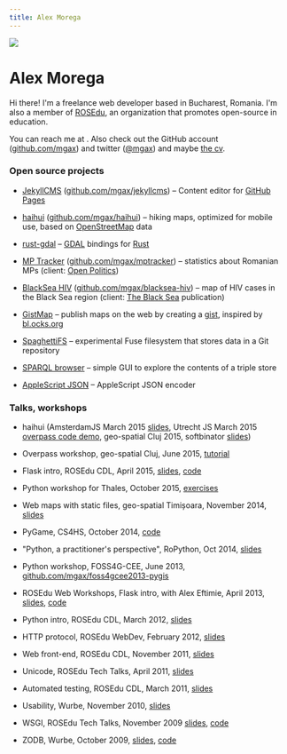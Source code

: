```yaml
---
title: Alex Morega
---
```

![](https://secure.gravatar.com/avatar/3cedacd1954b723b4f88ea7e3675bc40?s=200)

# Alex Morega

Hi there! I'm a freelance web developer based in Bucharest,
Romania. I'm also a member of [ROSEdu](http://rosedu.org/),
an organization that promotes open-source in education.

You can reach me at <span id='the_contact'></span>. Also check out the GitHub
account ([github.com/mgax](https://github.com/mgax/)) and twitter
([@mgax](https://twitter.com/mgax)) and maybe [the cv](cv.html).


### Open source projects

* [JekyllCMS](http://jekyllcms.grep.ro)
  ([github.com/mgax/jekyllcms](https://github.com/mgax/jekyllcms)) – Content
  editor for [GitHub Pages](https://pages.github.com/)

* [haihui](http://haihui.grep.ro)
  ([github.com/mgax/haihui](https://github.com/mgax/haihui)) – hiking maps,
  optimized for mobile use, based on
  [OpenStreetMap](http://www.openstreetmap.org/) data

* [rust-gdal](https://github.com/georust/rust-gdal) – [GDAL](http://gdal.org/)
  bindings for [Rust](http://www.rust-lang.org/)

* [MP Tracker](http://parlament.openpolitics.ro)
  ([github.com/mgax/mptracker](https://github.com/mgax/mptracker)) – statistics
  about Romanian MPs (client: [Open Politics](http://www.openpolitics.ro))

* [BlackSea HIV](http://mgax.github.io/blacksea-hiv/map.html)
  ([github.com/mgax/blacksea-hiv](https://github.com/mgax/blacksea-hiv)) – map
  of HIV cases in the Black Sea region (client: [The Black
  Sea](http://theblacksea.eu) publication)

* [GistMap](https://github.com/mgax/gistmap/wiki) – publish maps on the web by
  creating a [gist](https://gist.github.com), inspired by
  [bl.ocks.org](http://bl.ocks.org)

* [SpaghettiFS](https://github.com/mgax/SpaghettiFS) – experimental Fuse
  filesystem that stores data in a Git repository

* [SPARQL browser](https://github.com/mgax/sparql-browser) – simple GUI to
  explore the contents of a triple store

* [AppleScript JSON](https://github.com/mgax/applescript-json) – AppleScript
  JSON encoder


### Talks, workshops

* haihui (AmsterdamJS March 2015 [slides](https://grep.ro/quickpub/amsterdamjs-haihui/haihui.pdf), Utrecht JS March 2015 [overpass code demo](https://github.com/mgax/utrechtjs-map), geo-spatial Cluj 2015, softbinator [slides](https://grep.ro/quickpub/softbinator-haihui/slides.pdf))

* Overpass workshop, geo-spatial Cluj, June 2015, [tutorial](https://github.com/mgax/workshop-geocj2015-overpass/blob/master/README.md)

* Flask intro, ROSEdu CDL, April 2015, [slides](https://grep.ro/quickpub/cdl-flask-2015/flask.pdf), [code](https://github.com/mgax/workshop-cdl2015-flask)

* Python workshop for Thales, October 2015, [exercises](https://github.com/mgax/workshop-2014-10)

* Web maps with static files, geo-spatial Timișoara, November 2014, [slides](https://grep.ro/quickpub/geospatial-timisoara/geospatial-2014-timisoara.pdf)

* PyGame, CS4HS, October 2014, [code](https://github.com/mgax/cs4hs-pygame)

* "Python, a practitioner's perspective", RoPython, Oct 2014, [slides](https://grep.ro/quickpub/ropython-2014/ropython.pdf)

* Python workshop, FOSS4G-CEE, June 2013, [github.com/mgax/foss4gcee2013-pygis](https://github.com/mgax/foss4gcee2013-pygis)

* ROSEdu Web Workshops, Flask intro, with Alex Eftimie, April 2013, [slides](https://docs.google.com/presentation/d/1Rv_iDDSm_aA8uQd5oVVL5VCWPncMzSXjhsfsmf4LONg/edit#slide=id.p), [code](https://github.com/mgax/minitwitter)

* Python intro, ROSEdu CDL, March 2012, [slides](https://grep.ro/quickpub/cdl-python-2012/code/)

* HTTP protocol, ROSEdu WebDev, February 2012, [slides](https://grep.ro/quickpub/webdev-http/slides/slides.html)

* Web front-end, ROSEdu CDL, November 2011, [slides](https://grep.ro/quickpub/cdl-web-frontend/slides.html)

* Unicode, ROSEdu Tech Talks, April 2011, [slides](https://grep.ro/quickpub/rtt-unicode/unicode.pdf)

* Automated testing, ROSEdu CDL, March 2011, [slides](https://grep.ro/quickpub/cdl-testing/slides/testing.pdf)

* Usability, Wurbe, November 2010, [slides](https://grep.ro/quickpub/wurbe-usability/)

* WSGI, ROSEdu Tech Talks, November 2009 [slides](https://grep.ro/quickpub/rtt-wsgi/slides/slides.pdf), [code](https://grep.ro/quickpub/rtt-wsgi/demo/)

* ZODB, Wurbe, October 2009, [slides](https://grep.ro/quickpub/wurbe25/slides/slides.pdf), [code](https://grep.ro/quickpub/wurbe25/demo/)


<script>
  (function() {
    var m = ['x@gr', '.ro', 'ale', 'ep', 'lto', 'mai'];
    var a = m[2] + m[0] + m[3] + m[1];
    var span = document.getElementById('the_contact');
    span.innerHTML = '<a href="'+m[5]+m[4]+':'+a+'">'+a+'</a>';
  })();
</script>
